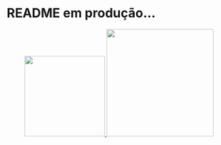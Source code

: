 
# README em produção...
<div align="center">
<a href="https://github.com/MulinhaGPlays">
<img height=180em" src="https://github-readme-stats.vercel.app/api?username=MulinhaGPlays&show_icons=true&theme=monokai&include_all_commits=true&count_private=true"/>
<img width="240em" src="https://github-readme-stats.vercel.app/api/top-langs/?username=MulinhaGPlays&layout=compact&langs_count=7&theme=monokaihttps://github-readme-stats.vercel.app/api/top-langs/?username=MulinhaGPlays&hide=html&layout=compact=true&theme=cobalt)"/>                                                                                                                 
</div>
